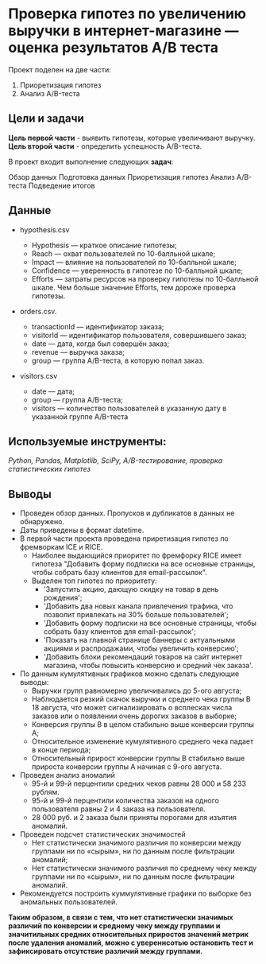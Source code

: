 # Проверка гипотез по увеличению выручки в интернет-магазине — оценка результатов A/B теста

Проект поделен на две части:
  1. Приоретизация гипотез
  2. Анализ A/B-теста

## Цели и задачи

**Цель первой части** - выявить гипотезы, которые увеличивают выручку.
**Цель второй части** - определить успешность A/B-теста.

В проект входит выполнение следующих **задач**:

Обзор данных
Подготовка данных
Приоретизация гипотез
Анализ A/B-теста
Подведение итогов

## Данные
- hypothesis.csv

  - Hypothesis — краткое описание гипотезы;
  - Reach — охват пользователей по 10-балльной шкале;
  - Impact — влияние на пользователей по 10-балльной шкале;
  - Confidence — уверенность в гипотезе по 10-балльной шкале;
  - Efforts — затраты ресурсов на проверку гипотезы по 10-балльной шкале. Чем больше значение Efforts, тем дороже проверка гипотезы.

- orders.csv.

  - transactionId — идентификатор заказа;
  - visitorId — идентификатор пользователя, совершившего заказ;
  - date — дата, когда был совершён заказ;
  - revenue — выручка заказа;
  - group — группа A/B-теста, в которую попал заказ.

- visitors.csv

  - date — дата;
  - group — группа A/B-теста;
  - visitors — количество пользователей в указанную дату в указанной группе A/B-теста

## Используемые инструменты: 
*Python, Pandas, Matplotlib, SciPy, A/B-тестирование, проверка статистических гипотез*

## Выводы
- Проведен обзор данных. Пропусков и дубликатов в данных не обнаружено.
- Даты приведены в формат datetime.
- В первой части проекта проведена приретизация гипотез по фремворкам ICE и RICE. 
    - Наиболее выдающийся приоритет по фремфорку RICE имеет гипотеза "Добавить форму подписки на все основные страницы, чтобы собрать базу клиентов для email-рассылок".
    - Выделен топ гипотез по приоритету:
        - 'Запустить акцию, дающую скидку на товар в день рождения';
        - 'Добавить два новых канала привлечения трафика, что позволит привлекать на 30% больше пользователей';
        - 'Добавить форму подписки на все основные страницы, чтобы собрать базу клиентов для email-рассылок';
        - 'Показать на главной странице баннеры с актуальными акциями и распродажами, чтобы увеличить конверсию';
        - 'Добавить блоки рекомендаций товаров на сайт интернет магазина, чтобы повысить конверсию и средний чек заказа'.
- По данным кумулятивных графиков можно сделать следующие выводы:
    - Выручки групп равномерно увеличивались до 5-ого августа;
    - Наблюдается резкий скачок выручки и среднего чека группы B 18 августа, что может сигнализировать о всплесках числа заказов или о появлении очень дорогих заказов в выборке;
    - Конверсия группы B в целом стабильно выше конверсии группы A;
    - Относительное изменение кумулятивного среднего чека падает в конце периода;
    - Относительный прирост конверсии группы B стабильно выше прироста конверсии группы A начиная с 9-ого августа.
- Проведен анализ аномалий
    - 95-й и 99-й перцентили средних чеков равны 28 000 и 58 233 рублям. 
    - 95-й и 99-й перцентили количества заказов на одного пользователя равны 2 и 4 заказа на пользователя.
    - 28 000 руб. и 2 заказа были приняты порогами для изъятия аномалий.
- Проведен подсчет статистических значимостей
    - Нет статистически значимого различия по конверсии между группами ни по «сырым», ни по данным после фильтрации аномалий;
    - Нет статистически значимого различия по среднему чеку между группами ни по «сырым», ни по данным после фильтрации аномалий.
- Рекомендуется построить куммулятивные графики по выборке без аномальных пользователей.

**Таким образом, в связи с тем, что нет статистически значимых различий по конверсии и среднему чеку между группами и значитильных средних относительных приростов значений метрик после удаления аномалий, можно с увереннсотью остановить тест и зафиксировать отсутствие различий между группами.**
